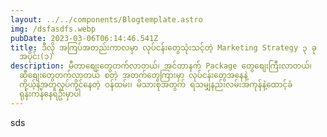 ```yaml
---
layout: ../../components/Blogtemplate.astro
img: /dsfasdfs.webp
pubDate: 2023-03-06T06:14:46.541Z
title: ဒီလို အကြပ်အတည်းကာလမှာ လုပ်ငန်းတွေသုံးသင့်တဲ့ Marketing Strategy ၃ ခု
  အပိုင်း(၁)
description: မီတာစျေးတွေတက်လာတယ်၊ အင်တာနက် Package တွေစျေးကြီးလာတယ်၊
  ဆီစျေးတွေတက်လာတယ် စတဲ့ အတက်တွေကြားမှာ လုပ်ငန်းတွေအနေနဲ့
  ကိုယ့်နဲ့အတူလုပ်ကိုင်နေတဲ့ ဝန်ထမ်း၊ မိသားစုအတွက် ရသမျှနည်းလမ်းအကုန်နဲ့ထောင့်ခံ
  ရုန်းကန်နေရဦးမှာပါ
---
```


s﻿ds
